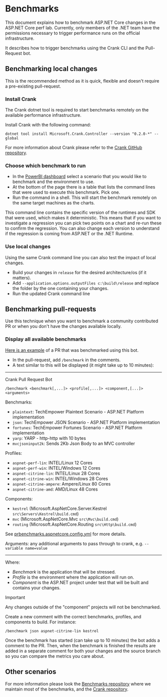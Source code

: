 # Benchmarks

This document explains how to benchmark ASP.NET Core changes in the ASP.NET Core perf lab. Currently, only members of the .NET team have the permissions necessary to trigger performance runs on the official infrastructure.

It describes how to trigger benchmarks using the Crank CLI and the Pull-Request bot.

## Benchmarking local changes

This is the recommended method as it is quick, flexible and doesn't require a pre-existing pull-request.

### Install Crank

The Crank dotnet tool is required to start benchmarks remotely on the available performance infrastructure.

Install Crank with the following command:

```console
dotnet tool install Microsoft.Crank.Controller --version "0.2.0-*" --global
```

For more information about Crank please refer to the [Crank GitHub repository](https://github.com/dotnet/crank).

### Choose which benchmark to run

- In the [PowerBI dashboard](https://msit.powerbi.com/groups/b5743765-ec44-4dfc-91df-e32401023530/reports/10265790-7e2e-41d3-9388-86ab72be3fe9/ReportSection30725cd056a647733762?experience=power-bi) select a scenario that you would like to benchmark and the environment to use.
- At the bottom of the page there is a table that lists the command lines that were used to execute this benchmark. Pick one.
- Run the command in a shell. This will start the benchmark remotely on the same target machines as the charts.

This command line contains the specific version of the runtimes and SDK that were used, which makes it deterministic. This means that if you want to investigate a regression you can pick two points on a chart and re-run these to confirm the regression. You can also change each version to understand if the regression is coming from ASP.NET or the .NET Runtime.

### Use local changes

Using the same Crank command line you can also test the impact of local changes.

- Build your changes in `release` for the desired architecture/os (if it matters).
- Add `--application.options.outputFiles c:\build\release` and replace the folder by the one containing your changes.
- Run the updated Crank command line

## Benchmarking pull-requests

Use this technique when you want to benchmark a community contributed PR or when you don't have the changes available locally.

### Display all available benchmarks

[Here is an example](https://github.com/dotnet/aspnetcore/pull/50016#issuecomment-1677395856) of a PR that was benchmarked using this bot.

- In the pull-request, add `/benchmark` in the comments.
- A text similar to this will be displayed (it might take up to 10 minutes):

---
Crank Pull Request Bot

`/benchmark <benchmark[,...]> <profile[,...]> <component,[...]> <arguments>`

Benchmarks:
- `plaintext`: TechEmpower Plaintext Scenario - ASP.NET Platform implementation
- `json`: TechEmpower JSON Scenario - ASP.NET Platform implementation
- `fortunes`: TechEmpower Fortunes Scenario - ASP.NET Platform implementation
- `yarp`: YARP - http-http with 10 bytes
- `mvcjsoninput2k`: Sends 2Kb Json Body to an MVC controller

Profiles:
- `aspnet-perf-lin`: INTEL/Linux 12 Cores
- `aspnet-perf-win`: INTEL/Windows 12 Cores
- `aspnet-citrine-lin`: INTEL/Linux 28 Cores
- `aspnet-citrine-win`: INTEL/Windows 28 Cores
- `aspnet-citrine-ampere`: Ampere/Linux 80 Cores
- `aspnet-citrine-amd`: AMD/Linux 48 Cores

Components:
- `kestrel` (Microsoft.AspNetCore.Server.Kestrel `src\Servers\Kestrel\build.cmd`)
- `mvc` (Microsoft.AspNetCore.Mvc `src\Mvc\build.cmd`)
- `routing` (Microsoft.AspNetCore.Routing `src\Http\build.cmd`)

See [prbenchmarks.aspnetcore.config.yml](https://github.com/aspnet/Benchmarks/blob/2bddb9b43ffbc8cfdb4a2c3777d4e5213bc42332/build/prbenchmarks.aspnetcore.config.yml) for more details.

Arguments: any additional arguments to pass through to crank, e.g. `--variable name=value`

---

Where:
- *Benchmark* is the application that will be stressed.
- *Profile* is the environment where the application will run on.
- *Component* is the ASP.NET project under test that will be built and contains your changes.

> [!IMPORTANT]
> Any changes outside of the "component" projects will not be benchmarked.

Create a new comment with the correct benchmarks, profiles, and components to build. For instance:

```console
/benchmark json aspnet-citrine-lin kestrel
```

Once the benchmark has started (can take up to 10 minutes) the bot adds a comment to the PR. Then, when the benchmark is finished the results are added in a separate comment for both your changes and the source branch so you can compare the metrics you care about.

## Other scenarios

For more information please look the [Benchmarks repository](https://github.com/aspnet/benchmarks) where we maintain most of the benchmarks, and the [Crank repository](https://github.com/dotnet/crank).
